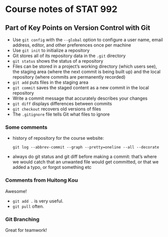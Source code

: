 # Course notes of STAT 992

## Part of Key Points on Version Control with Git
- Use `git config` with the `--global` option to configure a user name, email address, editor, and other preferences once per machine
- Use `git init` to initialize a repository
- Git stores all of its repository data in the `.git` directory
- `git status` shows the status of a repository
- Files can be stored in a project’s working directory (which users see), the staging area (where the next commit is being built up) and the local repository (where commits are permanently recorded)
- `git add` puts files in the staging area
- `git commit` saves the staged content as a new commit in the local repository
- Write a commit message that accurately describes your changes
- `git diff` displays differences between commits
- `git checkout` recovers old versions of files
- The `.gitignore` file tells Git what files to ignore

### Some comments
- history of repository for the course website:
  ```
  git log --abbrev-commit --graph --pretty=oneline --all --decorate
  ```
- always do git status and git diff before making a commit: that’s where we would catch that an unwanted file would get committed, or that we added a typo, or forgot something etc

### Comments from Huitong Kou
Awesome!
- `git add .` is very useful.
- `git pull` often.

### Git Branching
Great for teamwork!

